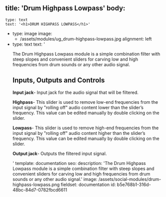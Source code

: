 title: 'Drum Highpass Lowpass'
body:
  -
    type: text
    text: '<h1>DRUM HIGHPASS LOWPASS</h1>'
  -
    type: image
    image:
      - /assets/modules/ug_drum-highpass-lowpass.jpg
    alignment: left
  -
    type: text
    text: '<p>The Drum Highpass Lowpass module is a simple combination filter with steep slopes and convenient sliders for carving low and high frequencies from drum sounds or any other audio signal.</p><h2><strong>Inputs, Outputs and Controls</strong></h2><p><strong>Input jack</strong>- Input jack for the audio signal that will be filtered.</p><p><strong>Highpass</strong>- This slider is used to remove low-end frequencies from the input signal by "rolling off" audio content lower than the slider’s frequency. This value can be edited manually by double clicking on the slider.<br></p><p><strong>Lowpass</strong>- This slider is used to remove high-end frequencies from the input signal by "rolling off" audio content higher than the slider’s frequency. This value can be edited manually by double clicking on the slider.</p><p><strong>Output jack</strong>- Outputs the filtered input signal.<br></p>'
template: documentation
seo:
  description: 'The Drum Highpass Lowpass module is a simple combination filter with steep slopes and convenient sliders for carving low and high frequencies from drum sounds or any other audio signal.'
  image: /assets/social-modules/drum-highpass-lowpass.png
fieldset: documentation
id: b5e768b1-316d-48bc-84d7-0782fbcd6611
